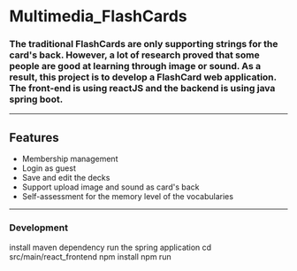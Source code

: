 # Multimedia_FlashCards

### The traditional FlashCards are only supporting strings for the card's back. However, a lot of research proved that some people are good at learning through image or sound. As a result, this project is to develop a FlashCard web application. The front-end is using reactJS and the backend is using java spring boot.
-----------------------
## Features

- Membership management
- Login as guest
- Save and edit the decks
- Support upload image and sound as card's back
- Self-assessment for the memory level of the vocabularies

------------------------------------------------
### Development

install maven dependency 
run the spring application
cd src/main/react_frontend
npm install
npm run






